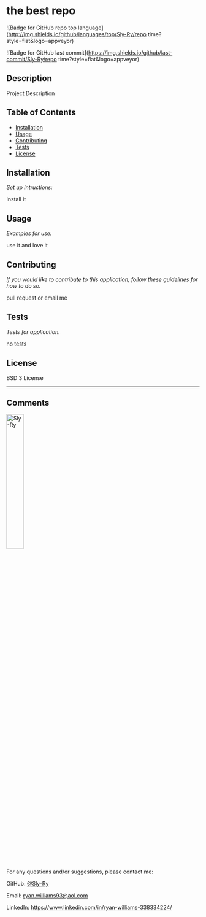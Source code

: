 # the best repo

  ![Badge for GitHub repo top language](http://img.shields.io/github/languages/top/Sly-Ry/repo time?style=flat&logo=appveyor)

  ![Badge for GitHub last commit](https://img.shields.io/github/last-commit/Sly-Ry/repo time?style=flat&logo=appveyor)

  ## Description 
  
  Project Description
  
  ## Table of Contents
  * [Installation](#installation)
  * [Usage](#usage)
  * [Contributing](#contributing)
  * [Tests](#tests)
  * [License](#license)
  ## Installation

  *Set up intructions:*

  Install it
  ## Usage 

  *Examples for use:*
  
  use it and love it

  ## Contributing
  
  *If you would like to contribute to this application, follow these guidelines for how to do so.*

  pull request or email me

  ## Tests
  
  *Tests for application.*
  
  no tests

  ## License

  BSD 3 License
  
  ---
  
  ## Comments
  
  <img src="https://avatars.githubusercontent.com/u/93052960?v=4" alt="Sly-Ry" width="30%" />
  
  For any questions and/or suggestions, please contact me:
 
  GitHub: [@Sly-Ry](https://github.com/Sly-Ry)
  
    
  Email: ryan.williams93@aol.com
    
  
    
  LinkedIn: https://www.linkedin.com/in/ryan-williams-338334224/
    
  
